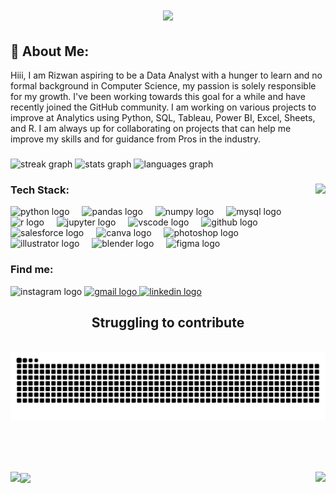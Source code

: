 <h1 align="center">
    <img src="https://readme-typing-svg.herokuapp.com/?font=Righteous&size=35&center=true&vCenter=true&width=500&height=70&pause=300&duration=2000&color=FF652F&lines=Hiii+There!+👋;+Welcome+to+my+GitHub+:+);" />
</h1>


## 💫 About Me:
Hiii, I am Rizwan aspiring to be a Data Analyst with a hunger to learn and no formal background in Computer Science, my passion is solely responsible for my growth. I've been working towards this goal for a while and have recently joined the GitHub community. I am working on various projects to improve at Analytics using Python, SQL, Tableau, Power BI, Excel, Sheets, and R. I am always up for collaborating on projects that can help me improve my skills and for guidance from Pros in the industry.

###

<div align="left">
  
  <img src="https://streak-stats.demolab.com?user=Rizwans-github&locale=en&mode=daily&theme=codeSTACKr&hide_border=true&border_radius=5" height="200" alt="streak graph"  />
  <img src="https://github-readme-stats.vercel.app/api?username=Rizwans-github&hide_title=true&hide_rank=false&show_icons=true&include_all_commits=true&count_private=true&disable_animations=false&theme=codeSTACKr&locale=en&hide_border=true" height="200" alt="stats graph"  />
  <img src="https://github-readme-stats.vercel.app/api/top-langs?username=Rizwans-github&locale=en&hide_title=false&layout=compact&card_width=320&langs_count=5&theme=codeSTACKr&hide_border=true" height="200" alt="languages graph"  />
  
</div>

### Tech Stack:<img height="200" align ="right" src="https://media.giphy.com/media/4ilFRqgbzbx4c/giphy.gif"  />

<div align="left">
  <img src="https://cdn.jsdelivr.net/gh/devicons/devicon/icons/python/python-original.svg" height="30" alt="python logo"  />
  <img width="12" />
  <img src="https://cdn.jsdelivr.net/gh/devicons/devicon/icons/pandas/pandas-original.svg" height="30" alt="pandas logo"  />
  <img width="12" />
  <img src="https://cdn.jsdelivr.net/gh/devicons/devicon/icons/numpy/numpy-original.svg" height="30" alt="numpy logo"  />
  <img width="12" />
  <img src="https://cdn.simpleicons.org/mysql/4479A1" height="30" alt="mysql logo"  />
  <img width="12" />
  <img src="https://cdn.jsdelivr.net/gh/devicons/devicon/icons/r/r-original.svg" height="30" alt="r logo"  />
  <img width="12" />
  <img src="https://cdn.jsdelivr.net/gh/devicons/devicon/icons/jupyter/jupyter-original.svg" height="30" alt="jupyter logo"  />
  <img width="12" />
  <img src="https://cdn.jsdelivr.net/gh/devicons/devicon/icons/vscode/vscode-original.svg" height="30" alt="vscode logo"  />
  <img width="12" />
  <img src="https://skillicons.dev/icons?i=github" height="30" alt="github logo"  />
  <img width="12" />
  <img src="https://cdn.jsdelivr.net/gh/devicons/devicon/icons/salesforce/salesforce-original.svg" height="30" alt="salesforce logo"  />
  <img width="12" />
  <img src="https://cdn.jsdelivr.net/gh/devicons/devicon/icons/canva/canva-original.svg" height="30" alt="canva logo"  />
  <img width="12" />
  <img src="https://cdn.jsdelivr.net/gh/devicons/devicon/icons/photoshop/photoshop-plain.svg" height="30" alt="photoshop logo"  />
  <img width="12" />
  <img src="https://cdn.jsdelivr.net/gh/devicons/devicon/icons/illustrator/illustrator-plain.svg" height="30" alt="illustrator logo"  />
  <img width="12" />
  <img src="https://cdn.jsdelivr.net/gh/devicons/devicon/icons/blender/blender-original.svg" height="30" alt="blender logo"  />
  <img width="12" />
  <img src="https://cdn.jsdelivr.net/gh/devicons/devicon/icons/figma/figma-original.svg" height="30" alt="figma logo"  />

  
  
</div>

### Find me:
<div align="left">
  
  <img height="30" src="https://img.shields.io/static/v1?message=wacky_artistry&logo=instagram&label=&color=E4405F&logoColor=white&labelColor=&style=for-the-badge" alt="instagram logo" />
  <a href="rizwankhan0964e@gmail.com" target="_blank">
    <img height="30" src="https://img.shields.io/static/v1?message=Gmail&logo=gmail&label=&color=D14836&logoColor=white&labelColor=&style=for-the-badge" alt="gmail logo" />
  </a>
  <a href="www.linkedin.com/in/18rizwan" target="_blank">
    <img height="30" src="https://img.shields.io/static/v1?message=LinkedIn&logo=linkedin&label=&color=0077B5&logoColor=white&labelColor=&style=for-the-badge" alt="linkedin logo" />
  </a>
</div>

<div align="center">
  <h2>Struggling to contribute</h2>
  <br>
  <img alt="snake eating my contributions" src="https://raw.githubusercontent.com/Rizwans-github/Rizwans-github/output/github-contribution-grid-snake-dark.svg" />
  
  <br/><br/><br/>
</div>

<div >
  <img height="160" align = "left" src="https://media.giphy.com/media/u4dQ8BMugUYp2/giphy.gif"  />
  <img height="160"  align =  "right" src="https://media.giphy.com/media/oxbNORcXx76F2/giphy.gif"  />
  <img height="160" align = "center" src="https://media.giphy.com/media/91UU6YzqF72np1F4Vn/giphy.gif"  />
</div>

